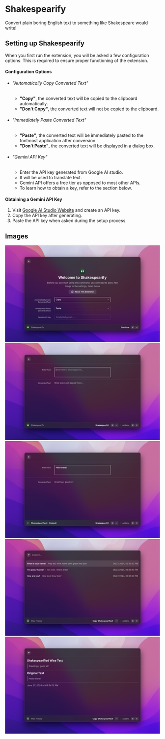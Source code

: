 # Shakespearify

Convert plain boring English text to something like Shakespeare would write!

## Setting up Shakespearify

When you first run the extension, you will be asked a few configuration options. This is required to ensure proper functioning of the extension.

#### Configuration Options

- ###### "Automatically Copy Converted Text"
    - **"Copy"**, the converted text will be copied to the clipboard automatically.
    - **"Don't Copy"**, the converted text will not be copied to the clipboard.

- ###### "Immediately Paste Converted Text"
    - **"Paste"**, the converted text will be immediately pasted to the fontmost application after conversion.
    - **"Don't Paste"**, the converted text will be displayed in a dialog box.

- ###### "Gemini API Key"
    - Enter the API key generated from Google AI studio.
    - It will be used to translate text.
    - Gemini API offers a free tier as opposed to most other APIs.
    - To learn how to obtain a key, refer to the section below.

#### Obtaining a Gemini API Key

1. Visit [Google AI Studio Website](https://exchange.gemini.com/settings/api) and create an API key.
2. Copy the API key after generating.
3. Paste the API key when asked during the setup process.

## Images

![Image 1](media/1.png)
![Image 2](media/2.png)
![Image 3](media/3.png)
![Image 4](media/4.png)
![Image 5](media/5.png)
